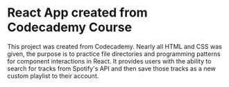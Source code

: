 # React App created from Codecademy Course

This project was created from Codecademy. Nearly all HTML and CSS was given, the purpose is to practice file directories and programming patterns for component interactions in React. It provides users with the ability to search for tracks from Spotify's API and then save those tracks as a new custom playlist to their account.